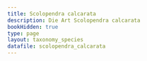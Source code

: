 ```yaml
---
title: Scolopendra calcarata
description: Die Art Scolopendra calcarata
bookHidden: true
type: page
layout: taxonomy_species
datafile: scolopendra_calcarata
---
```


